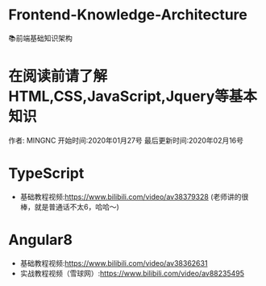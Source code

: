 # Frontend-Knowledge-Architecture
📚前端基础知识架构
# 在阅读前请了解HTML,CSS,JavaScript,Jquery等基本知识
作者: MINGNC
开始时间:2020年01月27号
最后更新时间:2020年02月16号

# TypeScript
* 基础教程视频:https://www.bilibili.com/video/av38379328 (老师讲的很棒，就是普通话不太6，哈哈～)


# Angular8
* 基础教程视频:https://www.bilibili.com/video/av38362631
* 实战教程视频（雪球网）:https://www.bilibili.com/video/av88235495
